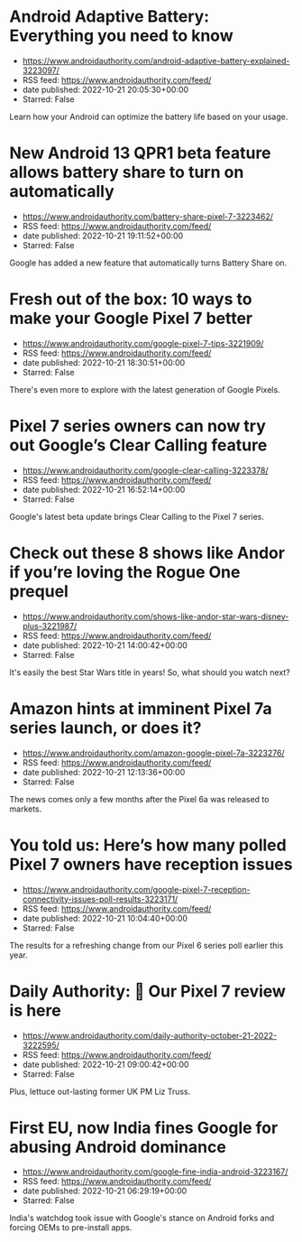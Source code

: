 # Android Adaptive Battery: Everything you need to know
 - https://www.androidauthority.com/android-adaptive-battery-explained-3223097/
 - RSS feed: https://www.androidauthority.com/feed/
 - date published: 2022-10-21 20:05:30+00:00
 - Starred: False

Learn how your Android can optimize the battery life based on your usage.

# New Android 13 QPR1 beta feature allows battery share to turn on automatically
 - https://www.androidauthority.com/battery-share-pixel-7-3223462/
 - RSS feed: https://www.androidauthority.com/feed/
 - date published: 2022-10-21 19:11:52+00:00
 - Starred: False

Google has added a new feature that automatically turns Battery Share on.

# Fresh out of the box: 10 ways to make your Google Pixel 7 better
 - https://www.androidauthority.com/google-pixel-7-tips-3221909/
 - RSS feed: https://www.androidauthority.com/feed/
 - date published: 2022-10-21 18:30:51+00:00
 - Starred: False

There's even more to explore with the latest generation of Google Pixels.

# Pixel 7 series owners can now try out Google’s Clear Calling feature
 - https://www.androidauthority.com/google-clear-calling-3223378/
 - RSS feed: https://www.androidauthority.com/feed/
 - date published: 2022-10-21 16:52:14+00:00
 - Starred: False

Google's latest beta update brings Clear Calling to the Pixel 7 series.

# Check out these 8 shows like Andor if you’re loving the Rogue One prequel
 - https://www.androidauthority.com/shows-like-andor-star-wars-disney-plus-3221987/
 - RSS feed: https://www.androidauthority.com/feed/
 - date published: 2022-10-21 14:00:42+00:00
 - Starred: False

It's easily the best Star Wars title in years! So, what should you watch next?

# Amazon hints at imminent Pixel 7a series launch, or does it?
 - https://www.androidauthority.com/amazon-google-pixel-7a-3223276/
 - RSS feed: https://www.androidauthority.com/feed/
 - date published: 2022-10-21 12:13:36+00:00
 - Starred: False

The news comes only a few months after the Pixel 6a was released to markets.

# You told us: Here’s how many polled Pixel 7 owners have reception issues
 - https://www.androidauthority.com/google-pixel-7-reception-connectivity-issues-poll-results-3223171/
 - RSS feed: https://www.androidauthority.com/feed/
 - date published: 2022-10-21 10:04:40+00:00
 - Starred: False

The results for a refreshing change from our Pixel 6 series poll earlier this year.

# Daily Authority: 📱 Our Pixel 7 review is here
 - https://www.androidauthority.com/daily-authority-october-21-2022-3222595/
 - RSS feed: https://www.androidauthority.com/feed/
 - date published: 2022-10-21 09:00:42+00:00
 - Starred: False

Plus, lettuce out-lasting former UK PM Liz Truss.

# First EU, now India fines Google for abusing Android dominance
 - https://www.androidauthority.com/google-fine-india-android-3223167/
 - RSS feed: https://www.androidauthority.com/feed/
 - date published: 2022-10-21 06:29:19+00:00
 - Starred: False

India's watchdog took issue with Google's stance on Android forks and forcing OEMs to pre-install apps.
